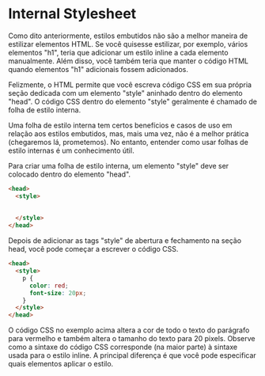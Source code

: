 # Internal Stylesheet
Como dito anteriormente, estilos embutidos não são a melhor maneira de estilizar elementos HTML. Se você quisesse estilizar, por exemplo, vários elementos "h1", teria que adicionar um estilo inline a cada elemento manualmente. Além disso, você também teria que manter o código HTML quando elementos "h1" adicionais fossem adicionados.

Felizmente, o HTML permite que você escreva código CSS em sua própria seção dedicada com um elemento "style" aninhado dentro do elemento "head". O código CSS dentro do elemento "style" geralmente é chamado de folha de estilo interna.

Uma folha de estilo interna tem certos benefícios e casos de uso em relação aos estilos embutidos, mas, mais uma vez, não é a melhor prática (chegaremos lá, prometemos). No entanto, entender como usar folhas de estilo internas é um conhecimento útil.

Para criar uma folha de estilo interna, um elemento "style" deve ser colocado dentro do elemento "head".

~~~html
<head>
  <style>
 
 
  </style>
</head>
~~~

Depois de adicionar as tags "style" de abertura e fechamento na seção head, você pode começar a escrever o código CSS.

~~~html
<head>
  <style>
    p {
      color: red;
      font-size: 20px;
    }
  </style>
</head>
~~~

O código CSS no exemplo acima altera a cor de todo o texto do parágrafo para vermelho e também altera o tamanho do texto para 20 pixels. Observe como a sintaxe do código CSS corresponde (na maior parte) à sintaxe usada para o estilo inline. A principal diferença é que você pode especificar quais elementos aplicar o estilo.